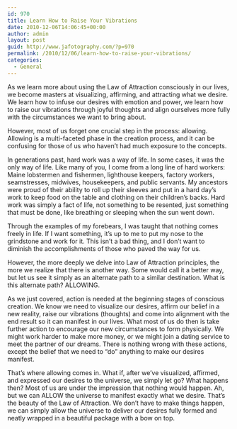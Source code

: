 ```yaml
---
id: 970
title: Learn How to Raise Your Vibrations
date: 2010-12-06T14:06:45+00:00
author: admin
layout: post
guid: http://www.jafotography.com/?p=970
permalink: /2010/12/06/learn-how-to-raise-your-vibrations/
categories:
  - General
---
```

As we learn more about using the Law of Attraction consciously in our lives, we become masters at visualizing, affirming, and attracting what we desire. We learn how to infuse our desires with emotion and power, we learn how to raise our vibrations through joyful thoughts and align ourselves more fully with the circumstances we want to bring about.

However, most of us forget one crucial step in the process: allowing. Allowing is a multi-faceted phase in the creation process, and it can be confusing for those of us who haven&#8217;t had much exposure to the concepts.

In generations past, hard work was a way of life. In some cases, it was the only way of life. Like many of you, I come from a long line of hard workers: Maine lobstermen and fishermen, lighthouse keepers, factory workers, seamstresses, midwives, housekeepers, and public servants. My ancestors were proud of their ability to roll up their sleeves and put in a hard day&#8217;s work to keep food on the table and clothing on their children&#8217;s backs. Hard work was simply a fact of life, not something to be resented, just something that must be done, like breathing or sleeping when the sun went down.

Through the examples of my forebears, I was taught that nothing comes freely in life. If I want something, it&#8217;s up to me to put my nose to the grindstone and work for it. This isn&#8217;t a bad thing, and I don&#8217;t want to diminish the accomplishments of those who paved the way for us.

However, the more deeply we delve into Law of Attraction principles, the more we realize that there is another way. Some would call it a better way, but let us see it simply as an alternate path to a similar destination. What is this alternate path? ALLOWING.

As we just covered, action is needed at the beginning stages of conscious creation. We know we need to visualize our desires, affirm our belief in a new reality, raise our vibrations (thoughts) and come into alignment with the end result so it can manifest in our lives. What most of us do then is take further action to encourage our new circumstances to form physically. We might work harder to make more money, or we might join a dating service to meet the partner of our dreams. There is nothing wrong with these actions, except the belief that we need to &#8220;do&#8221; anything to make our desires manifest.

That&#8217;s where allowing comes in. What if, after we&#8217;ve visualized, affirmed, and expressed our desires to the universe, we simply let go? What happens then? Most of us are under the impression that nothing would happen. Ah, but we can ALLOW the universe to manifest exactly what we desire. That&#8217;s the beauty of the Law of Attraction. We don&#8217;t have to make things happen, we can simply allow the universe to deliver our desires fully formed and neatly wrapped in a beautiful package with a bow on top.